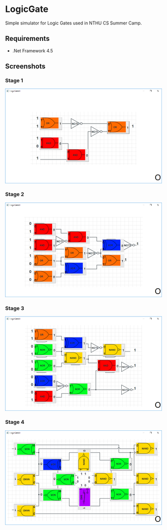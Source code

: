 # LogicGate

Simple simulator for Logic Gates used in NTHU CS Summer Camp.

## Requirements
- .Net Framework 4.5

## Screenshots

### Stage 1
![](preview1.png)

### Stage 2
![](preview2.png)

### Stage 3
![](preview3.png)

### Stage 4
![](preview4.png)